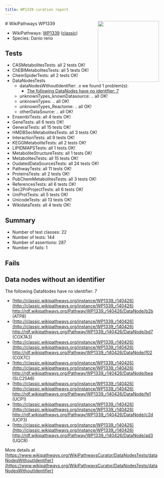 ```yaml
---
title: WP1339 curation report
---
```


<img style="float: right; width: 200px" src="https://upload.wikimedia.org/wikipedia/commons/thumb/8/83/Wplogo_with_text_500.png/640px-Wplogo_with_text_500.png" />
# WikiPathways WP1339

* WikiPathways: [WP1339](https://wikipathways.org/pathways/WP1339) ([classic](https://classic.wikipathways.org/instance/WP1339))
* Species: Danio rerio
## Tests
* CASMetabolitesTests: all 2 tests OK!
* ChEBIMetabolitesTests: all 5 tests OK!
* ChemSpiderTests: all 2 tests OK!
* DataNodesTests
    * dataNodesWithoutIdentifier: .x we found 1 problem(s):
        * [The following DataNodes have no identifier: 7](#d2d32fa6)
    * unknownTypes_knownDatasource: .. all OK!
    * unknownTypes: .. all OK!
    * unknownTypes_Reactome: .. all OK!
    * otherDataSource: .. all OK!
* EnsemblTests: all 4 tests OK!
* GeneTests: all 6 tests OK!
* GeneralTests: all 15 tests OK!
* HMDBSecMetabolitesTests: all 3 tests OK!
* InteractionTests: all 9 tests OK!
* KEGGMetaboliteTests: all 2 tests OK!
* LIPIDMAPSTests: all 1 tests OK!
* MetaboliteStructureTests: all 1 tests OK!
* MetabolitesTests: all 15 tests OK!
* OudatedDataSourcesTests: all 24 tests OK!
* PathwayTests: all 11 tests OK!
* ProteinsTests: all 2 tests OK!
* PubChemMetabolitesTests: all 3 tests OK!
* ReferencesTests: all 6 tests OK!
* Sec2PriProjectTests: all 6 tests OK!
* UniProtTests: all 5 tests OK!
* UnicodeTests: all 13 tests OK!
* WikidataTests: all 4 tests OK!


## Summary

* Number of test classes: 22
* Number of tests: 144
* Number of assertions: 287
* Number of fails: 1

## Fails

<a name="d2d32fa6" />

## Data nodes without an identifier

The following DataNodes have no identifier: 7

* [http://classic.wikipathways.org/instance/WP1339_r140426](http://classic.wikipathways.org/instance/WP1339_r140426) http://rdf.wikipathways.org/Pathway/WP1339_r140426/DataNode/b2b (ATP8)
* [http://classic.wikipathways.org/instance/WP1339_r140426](http://classic.wikipathways.org/instance/WP1339_r140426) http://rdf.wikipathways.org/Pathway/WP1339_r140426/DataNode/bd7 (COX7A3)
* [http://classic.wikipathways.org/instance/WP1339_r140426](http://classic.wikipathways.org/instance/WP1339_r140426) http://rdf.wikipathways.org/Pathway/WP1339_r140426/DataNode/f02 (COX7C)
* [http://classic.wikipathways.org/instance/WP1339_r140426](http://classic.wikipathways.org/instance/WP1339_r140426) http://rdf.wikipathways.org/Pathway/WP1339_r140426/DataNode/bea (SLC25A6)
* [http://classic.wikipathways.org/instance/WP1339_r140426](http://classic.wikipathways.org/instance/WP1339_r140426) http://rdf.wikipathways.org/Pathway/WP1339_r140426/DataNode/fe1 (UCP1)
* [http://classic.wikipathways.org/instance/WP1339_r140426](http://classic.wikipathways.org/instance/WP1339_r140426) http://rdf.wikipathways.org/Pathway/WP1339_r140426/DataNode/c2d (UCP3)
* [http://classic.wikipathways.org/instance/WP1339_r140426](http://classic.wikipathways.org/instance/WP1339_r140426) http://rdf.wikipathways.org/Pathway/WP1339_r140426/DataNode/ad3 (UQCR)


More details at [https://www.wikipathways.org/WikiPathwaysCurator/DataNodesTests/dataNodesWithoutIdentifier](https://www.wikipathways.org/WikiPathwaysCurator/DataNodesTests/dataNodesWithoutIdentifier)

